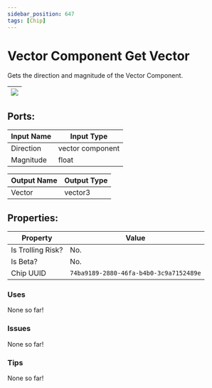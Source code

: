 ```yaml
---
sidebar_position: 647
tags: [Chip]
---
```


# Vector Component Get Vector


Gets the direction and magnitude of the Vector Component.

| ![](https://images-ext-2.discordapp.net/external/MPmIaQzlEPmgGWlgi-WxBBXt0Bjv_zWPkg1y1f_sy3s/https/www.recroomcircuits.com/image/circuit/absolute-value?width=206&height=108) |
|-----|

## Ports:

| Input Name | Input Type |
|-----------|-----------|
| Direction | vector component |
| Magnitude | float |

| Output Name | Output Type |
|-----------|-----------|
| Vector | vector3 |

## Properties:

| Property  | Value |
|-------------------|-----------|
| Is Trolling Risk? | No. |
| Is Beta? | No. |
| Chip UUID | `74ba9189-2880-46fa-b4b0-3c9a7152489e` |

### Uses
None so far!

### Issues
None so far!

### Tips
None so far!
